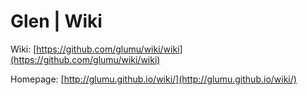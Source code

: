 # Glen | Wiki

Wiki: [https://github.com/glumu/wiki/wiki](https://github.com/glumu/wiki/wiki)

Homepage: [http://glumu.github.io/wiki/](http://glumu.github.io/wiki/)